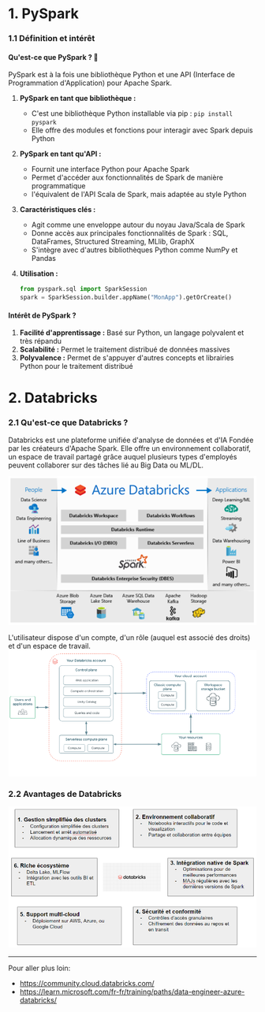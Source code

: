 # 1. PySpark

### 1.1 Définition et intérêt

#### Qu'est-ce que PySpark ? 📌

PySpark est à la fois une bibliothèque Python et une API (Interface de Programmation d'Application) pour Apache Spark. 

1. **PySpark en tant que bibliothèque :**
   - C'est une bibliothèque Python installable via pip : `pip install pyspark`
   - Elle offre des modules et fonctions pour interagir avec Spark depuis Python

2. **PySpark en tant qu'API :**
   - Fournit une interface Python pour Apache Spark
   - Permet d'accéder aux fonctionnalités de Spark de manière programmatique
   - l'équivalent de l'API Scala de Spark, mais adaptée au style Python

3. **Caractéristiques clés :**
   - Agit comme une enveloppe autour du noyau Java/Scala de Spark
   - Donne accès aux principales fonctionnalités de Spark : SQL, DataFrames, Structured Streaming, MLlib, GraphX
   - S'intègre avec d'autres bibliothèques Python comme NumPy et Pandas

4. **Utilisation :**
   ```python
   from pyspark.sql import SparkSession
   spark = SparkSession.builder.appName("MonApp").getOrCreate()
   ```

#### Intérêt de PySpark ?

1. **Facilité d'apprentissage :** Basé sur Python, un langage polyvalent et très répandu
2. **Scalabilité :** Permet le traitement distribué de données massives
3. **Polyvalence :** Permet de s'appuyer d'autres concepts et librairies Python pour le traitement distribué



# 2. Databricks

### 2.1 Qu'est-ce que Databricks ?

Databricks est une plateforme unifiée d'analyse de données et d'IA
Fondée par les créateurs d'Apache Spark. Elle offre un environnement collaboratif, un espace de travail partagé grâce auquel plusieurs types d'employés peuvent collaborer sur des tâches lié au Big Data ou ML/DL.

![alt text](img/cours3/databricks.PNG)

L'utilisateur dispose d'un compte, d'un rôle (auquel est associé des droits) et d'un espace de travail.
![alt text](img/cours3/architecture_dbricks.png)

### 2.2 Avantages de Databricks

![alt text](img/cours3/databricks_perks.PNG)



---
Pour aller plus loin:
- https://community.cloud.databricks.com/
- https://learn.microsoft.com/fr-fr/training/paths/data-engineer-azure-databricks/